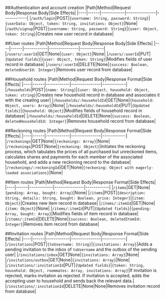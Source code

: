 ##Authentication and account creation
|Path|Method|Request Body|Response Body|Side Effects|
|----|------|------------|---------------|------------|
|`/auth/login`|POST|`{username: String, password: String}`|`{userData: Object, token: String, invitations: Object}`|None|
|`/auth/signup`|POST|`{username: String, password: String}`|`{user: Object, token: String}`|Creates new user record in database|

##User routes
|Path|Method|Request Body|Response Body|Side Effects|
|----|------|------------|---------------|------------|
|`/users/:userId`|GET|None|`{user: Object}`|None|
|`/users/:userId`|PUT|`{Updated fields}`|`{user: Object, token: String}`|Modifies fields of user record in database|
|`/users/:userId`|DELETE|None|`{success: Boolean, deletedUserId: Integer}`|Removes user record from database|

##Household routes
|Path|Method|Request Body|Response Format|Side Effects|
|----|------|------------|---------------|------------|
|`/households`|POST|`{name: String}`|`{user: Object, household: Object, token: string}`|Creates new household record in database and associates it with the creating user|
|`/households/:householdId`|GET|None|`{household: Object, users: Array}`|None|
|`/households/:householdId`|PUT|`{Updated fields}`|`{household: Object}`|Modifies fields of household record in database|
|`/households/:householdId`|DELETE|None|`{success: Boolean, deletedHouseholdId: Integer}`|Removes household record from database|

##Reckoning routes
|Path|Method|Request Body|Response Format|Side Effects|
|----|------|------------|---------------|------------|
|`/reckonings`|GET|None|`{reckonings: Array}`|None|
|`/reckonings`|POST|None|`{reckoning: Object}`|Initiates the reckoning process, which tabulates the prices of all purchased but unreckoned items, calculates shares and payments for each member of the associated household, and adds a new reckoning record to the database|
|`/reckonings/:reckoningId`|GET|None|`{reckoning: Object with eagerly-loaded associations}`|None|

##Item routes
|Path|Method|Request Body|Response Format|Side Effects|
|----|------|------------|---------------|------------|
|`/items`|GET|None|`{pending: Array, bought: Array}`|None|
|`/items`|POST|`{description: String, details: String, bought: Boolean, price: Integer}`|`{item: Object}`|Creates new item record in database|
|`/items/:itemId`|GET|None|`{item: Object}`|None|
|`/items/:itemId`|PUT|`{Updated fields}`|`{pending: Array, bought: Array}`|Modifies fields of item record in database|
|`/items/:itemId`|DELETE|None|`{success: Boolean, deletedItemId: Integer}`|Removes item record from database|


##Invitation routes
|Path|Method|Request Body|Response Format|Side Effects|
|----|------|------------|---------------|------------|
|`/invitations`|POST|`{toUsername: String}`|`{invitations: Array}`|Adds a pending invitation to the inbox of `toUsername` and the outbox of the sending user|
|`/invitations/inbox`|GET|None|`{invitations: Array}`|None|
|`/invitations/outbox`|GET|None|`{invitations: Array}`|None|
|`/invitations/:invitationId`|PUT|`{Updated fields}`|`{token: String, household: Object, roommates: Array, invitations: Array}`|If invitation is rejected, marks invitation as rejected. If invitation is accepted, adds the accepting user to household and sends back the relevant data.|
|`/invitations/:invitationId`|DELETE|None|None|Removes invitation record from database|
